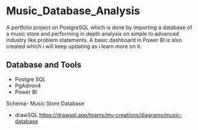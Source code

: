 # Music_Database_Analysis
A portfolio project on PostgreSQL which is done by importing a database of a music store and performing in depth analysis on simple to advanced industry like problem statements. 
A basic dashboard in Power BI is also created which i will keep updating as i learn more on it.

## Database and Tools
* Postgre SQL
* PgAdmin4
* Power BI

Schema- Music Store Database  
* drawSQL https://drawsql.app/teams/my-creations/diagrams/music-database

